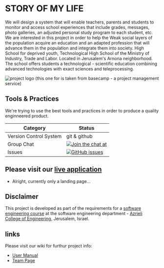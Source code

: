 # STORY OF MY LIFE

We will design a system that will enable teachers, parents and students to monitor and access school experiences that include grades, messages, photo galleries, an adjusted personal study program to each student, etc.
We are interested in this project in order to help the Weak social layers of the population acquire an education and an adapted profession that will advance them in the population and integrate them into society.
High School for deprived youth, Technological High School of the Ministry of Industry, Trade and Labor.
Located in Jerusalem's Arnona neighborhood. The school offers students a technological - scientific education combining advanced technologies with exact sciences and teleprocessing.



![project logo (this one for is taken from basecamp - a project management service)](http://www.bethaarava.ort.org.il/landing/images/logo.png)


## Tools & Practices
We're trying to use the best tools and practices in order to produce a quality enginneered product.

|Category|Status|
|---|---|
| Version Control System| git & github |
| Group Chat | [![Join the chat at ](https://badges.gitter.im/jce-il/project-template.svg)](https://gitter.im/jce-il/MI?utm_source=share-link&utm_medium=link&utm_campaign=share-link) |
| Issues | [![GitHub issues](https://img.shields.io/github/issues/jce-il/project-template.svg?style=flat)](https://github.com/esty6u/STORY-OF-LIFE/issues) |


## Please visit our [live application](https://demo.reactstarterkit.com/)
- Alright, currently only a landing page...


## Disclaimer
This project is developed as part of the requirements for a [software engineering course](https://github.com/jce-il/se-class/wiki) at the software engineering department - [Azrieli College of Engineering](http://www.jce.ac.il/), Jerusalem, Israel.


## links

Please visit our wiki for furthur project info:

- [User Manual](https://github.com/esty6u/STORY-OF-LIFE/wiki/User-Manual)
- [Team Page](https://github.com/esty6u/STORY-OF-LIFE/wiki/Team)




